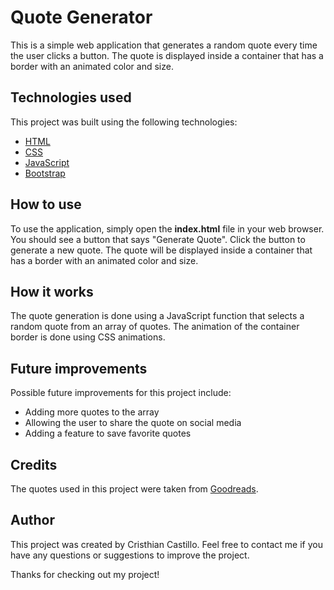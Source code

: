 
# Quote Generator
This is a simple web application that generates a random quote every time the user clicks a button. The quote is displayed inside a container that has a border with an animated color and size.

## Technologies used
This project was built using the following technologies:

- [HTML]
- [CSS]
- [JavaScript]
- [Bootstrap]

## How to use

To use the application, simply open the **index.html** file in your web browser. You should see a button that says "Generate Quote". Click the button to generate a new quote. The quote will be displayed inside a container that has a border with an animated color and size.

## How it works
The quote generation is done using a JavaScript function that selects a random quote from an array of quotes. The animation of the container border is done using CSS animations.

## Future improvements
Possible future improvements for this project include:

- Adding more quotes to the array
- Allowing the user to share the quote on social media
- Adding a feature to save favorite quotes

## Credits
The quotes used in this project were taken from [Goodreads].

## Author
This project was created by Cristhian Castillo. Feel free to contact me if you have any questions or suggestions to improve the project.

Thanks for checking out my project!


[HTML]: <https://developer.mozilla.org/en-US/docs/Web/HTML>
[CSS]: <https://developer.mozilla.org/en-US/docs/Web/CSS>
[JavaScript]: <https://developer.mozilla.org/en-US/docs/Web/JavaScript>
[Bootstrap]: <https://getbootstrap.com/>
[Goodreads]: <https://www.goodreads.com/quotes/tag/free>